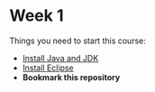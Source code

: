 # Week 1

Things you need to start this course:

* [Install Java and JDK](http://www.oracle.com/technetwork/java/javase/downloads/index.html)
* [Install Eclipse](https://eclipse.org/)
* **Bookmark this repository**


